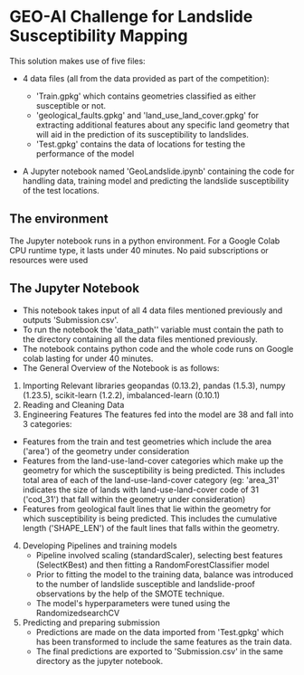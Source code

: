 
# GEO-AI Challenge for Landslide Susceptibility Mapping
This solution makes use of five files:
* 4 data files (all from the data provided as part of the competition):
  * 'Train.gpkg' which contains geometries classified as either susceptible or not.
  * 'geological_faults.gpkg' and 'land_use_land_cover.gpkg' for extracting
additional features about any specific land geometry that will aid in the
prediction of its susceptibility to landslides.
  * 'Test.gpkg' contains the data of locations for testing the performance of the
model

* A Jupyter notebook named 'GeoLandslide.ipynb' containing the code for handling
data, training model and predicting the landslide susceptibility of the test locations.
## The environment
The Jupyter notebook runs in a python environment. For a Google Colab CPU runtime type,
it lasts under 40 minutes.
No paid subscriptions or resources were used
## The Jupyter Notebook
* This notebook takes input of all 4 data files mentioned previously and outputs
'Submission.csv'.
* To run the notebook the 'data_path'' variable must contain the path to the directory
containing all the data files mentioned previously.
* The notebook contains python code and the whole code runs on Google colab lasting
for under 40 minutes.
* The General Overview of the Notebook is as follows:
1. Importing Relevant libraries
geopandas (0.13.2), pandas (1.5.3), numpy (1.23.5), scikit-learn (1.2.2),
imbalanced-learn (0.10.1)
2. Reading and Cleaning Data
3. Engineering Features
The features fed into the model are 38 and fall into 3 categories:
  - Features from the train and test geometries which include the area
('area') of the geometry under consideration
  - Features from the land-use-land-cover categories which make up the
geometry for which the susceptibility is being predicted.
This includes total area of each of the land-use-land-cover category
(eg: 'area_31' indicates the size of lands with land-use-land-cover
code of 31 ('cod_31') that fall within the geometry under consideration)
  - Features from geological fault lines that lie within the geometry for
which susceptibility is being predicted.
This includes the cumulative length ('SHAPE_LEN') of the fault lines
that falls within the geometry.
4. Developing Pipelines and training models
   * Pipeline involved scaling (standardScaler), selecting best features
(SelectKBest) and then fitting a RandomForestClassifier model
   * Prior to fitting the model to the training data, balance was introduced to the
number of landslide susceptible and landslide-proof observations by the help
of the SMOTE technique.
   * The model's hyperparameters were tuned using the RandomizedsearchCV
5. Predicting and preparing submission
   * Predictions are made on the data imported from 'Test.gpkg' which has been
transformed to include the same features as the train data.
   * The final predictions are exported to 'Submission.csv' in the same directory as
the jupyter notebook.

